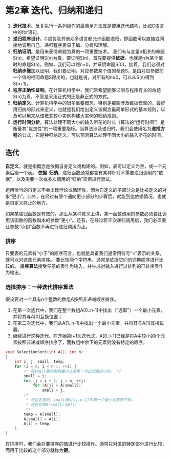 # 第2章 迭代、归纳和递归

1. **迭代技术**。反复执行一系列操作的最简单方法就是使用迭代结构，比如C语言中的for语句。
2. **递归程序设计**。C语言及其他众多语言都允许函数递归，即函数可以直接或间接地调用自己。递归程序更易于编、分析和理解。
3. **归纳证明**。是用来表情命题为真的一项重要技术。
   我们有与变量n相关的命题S(n)，希望证明S(n)为真。要证明S(n)，首先要提供**依据**，也就是n为某个值时的命题S(n)。例如，我们可以领n=0，并证明命题S(0)。接着，我们必须对**归纳步骤**加以证明，我们要证明，对应参数某个值的命题S，是由对应参数前一个值的相同命题S得出的，也就是说，对所有的n≥0，可以从S(n)得到S(n+1)。
4. **程序正确性证明**。在计算机科学中，我们常希望能够证明与程序有关的命题S(n)为真，不管是采用正式的还是非正式的方式。
5. **归纳定义**。计算机科学中的很多重要概念，特别是那些涉及数据模型的，最好用归纳的形式来定义，也就是我们给出定义该概念最简单形式的基本规则，以及可以用来从该概念较小实例构建大实例的归纳规则。
6. **运行时间分析**。算法处理不同大小的输入所花的时长（算法的“运行时间”）是衡量其“优良性”的一项重要指标。当算法涉及递归时，我们会使用名为**递推方程**的公式，它是种归纳定义，可以预测算法处理不同大小的输入所花的时间。

## 迭代

**自定义**，就是指概念是依据自身定义或构建的。例如，表可以定义为空，或一个元素后跟一个表。
**依据-归纳**。递归函数通常都含有某种针对不需要递归调用的“依据”，以及需要一次或多次调用的“归纳”实例进行测试。

运用恰当的自定义不会出现悖论或循环性，因为自定义的子部分总是比被定义的对象“更小”。此外，在经过有限个通向更小部分的步骤后，就能到达依据情况，也就是自定义终止的地方。

如果某递归函数是有效的，那么从某种意义上讲，某一函数调用的参数必须要比调用该函数的函数副本的参数“更小”。还有，在经过若干次递归调用后，我们必须要让参数“小到”函数不再进行递归调用为止。

### 排序

只要表的元素有“小于”的顺序可言，也就是具备我们通常用符号“<”表示的关系，就可以对这些元素排序。
要比较两个字符串，通常是依据它们的词典顺序进行比较的。
**排序算法**接受任意的表作为输入，并生成对输入进行过排列的已排序表作为输出。

### 选择排序：一种迭代排序算法

假设要对一个具有n个整数的数组A按照非递减顺序排序。

1. 在第一次迭代中，我们在整个数组A[0..n-1]中找出（“选取”）一个最小元素，并将其与A[0]互换位置；
2. 在第二次迭代中，我们从A[1..n-1]中找出一个最小元素，并将其与A[1]互换位置。
3. 继续进行这种迭代。在开始第i+1次迭代式，A[0..i-1]已经是将A中较小的i个元素按照非递减顺序排序了，而数组中余下的元素则没有特定的顺序。

``` C
void SelectionSort(int A[], int n)
{
    int i, j, small, temp;
    for (i = 0; i < n-1; ++i) {
        /* 将small置为剩余最小元素第一次出现是的小标。 */
        small = i;
        for (j = i + 1; j < n; ++j)
            for (A[j] < A[small])
                small = j;
        /*
         * 到达这里时，small是A[i..n-1]中第一个最小元素的下标，
         * 现在交换A[small]与A[i]
         */
        temp = A[small];
        A[small] = A[i];
        A[i] = temp;
    }
}
```

在排序时，我们会对要排序的值进行比较操作。通常只对值的特定部分进行比较，而用于比较的这个部分就称为**键**。
